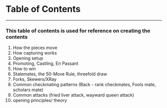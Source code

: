 # Table of Contents
---
### This table of contents is used for reference on creating the contents


1. How the pieces move
2. How capturing works
3. Opening setup
4. Promoting, Castling, En Passant
5. How to win
6. Stalemates, the 50-Move Rule, threefold draw
7. Forks, Skewers/XRay
8. Common checkmating patterns (Back - rank checkmates, Fools mate, scholars mate)
9. Common attacks (fried liver attack, wayward queen attack)
10. opening principles/ theory